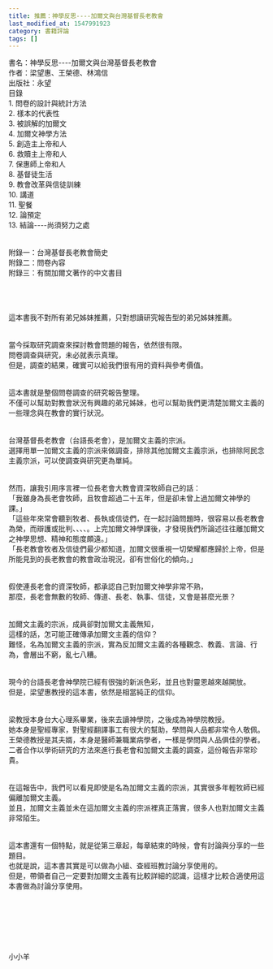 ```yaml
---
title: 推薦：神學反思----加爾文與台灣基督長老教會
last_modified_at: 1547991923
category: 書籍評論
tags: []
---
```


書名：神學反思----加爾文與台灣基督長老教會<br>作者：梁望惠、王榮德、林鴻信<br>出版社：永望<br><!--more-->目錄<br>1.	問卷的設計與統計方法<br>2.	樣本的代表性<br>3.	被誤解的加爾文<br>4.	加爾文神學方法<br>5.	創造主上帝和人<br>6.	救贖主上帝和人<br>7.	保惠師上帝和人<br>8.	基督徒生活<br>9.	教會改革與信徒訓練<br>10.	講道<br>11.	聖餐<br>12.	論預定<br>13.	結論----尚須努力之處<br><br><br>附錄一：台灣基督長老教會簡史<br>附錄二：問卷內容<br>附錄三：有關加爾文著作的中文書目<br><br><br><br><br>這本書我不對所有弟兄姊妹推薦，只對想讀研究報告型的弟兄姊妹推薦。<br><br><br>當今採取研究調查來探討教會問題的報告，依然很有限。<br>問卷調查與研究，未必就表示真理。<br>但是，調查的結果，確實可以給我們很有用的資料與參考價值。<br><br><br>這本書就是整個問卷調查的研究報告整理。<br>不僅可以幫助對教會狀況有興趣的弟兄姊妹，也可以幫助我們更清楚加爾文主義的一些理念與在教會的實行狀況。<br><br><br>台灣基督長老教會（台語長老會），是加爾文主義的宗派。<br>選擇用單一加爾文主義的宗派來做調查，排除其他加爾文主義宗派，也排除阿民念主義宗派，可以使調查與研究更為單純。<br><br><br>然而，讓我引用序言裡一位長老會大教會資深牧師自己的話：<br>「我雖身為長老會牧師，且牧會超過二十五年，但是卻未曾上過加爾文神學的課。」<br>「這些年來常會聽到牧者、長執或信徒們，在一起討論問題時，很容易以長老教會為榮，而辯護或批判、、、、。上完加爾文神學課後，才發現我們所論述往往離加爾文之神學思想、精神和態度頗遠。」<br>「長老教會牧者及信徒們最少都知道，加爾文很重視一切榮耀都應歸於上帝，但是所能見到的長老教會的教會政治現況，卻有世俗化的傾向。」<br><br><br>假使連長老會的資深牧師，都承認自己對加爾文神學非常不熟，<br>那麼，長老會無數的牧師、傳道、長老、執事、信徒，又會是甚麼光景？<br><br><br>加爾文主義的宗派，成員卻對加爾文主義無知，<br>這樣的話，怎可能正確傳承加爾文主義的信仰？<br>難怪，名為加爾文主義的宗派，實為反加爾文主義的各種觀念、教義、言論、行為，會層出不窮，亂七八糟。<br><br><br>現今的台語長老會神學院已經有很強的新派色彩，並且也對靈恩越來越開放。<br>但是，梁望惠教授的這本書，依然是相當純正的信仰。<br><br><br>梁教授本身台大心理系畢業，後來去讀神學院，之後成為神學院教授。<br>她本身是聖經專家，對聖經翻譯事工有很大的幫助，學問與人品都非常令人敬佩。<br>王榮德教授是其夫婿，本身是醫師兼職業病學者，一樣是學問與人品俱佳的學者。<br>二者合作以學術研究的方法來進行長老會和加爾文主義的調查，這份報告非常珍貴。<br><br><br>在這報告中，我們可以看見即使是名為加爾文主義的宗派，其實很多年輕牧師已經偏離加爾文主義。<br>並且，加爾文主義並未在這加爾文主義的宗派裡真正落實，很多人也對加爾文主義非常陌生。<br><br><br>這本書還有一個特點，就是從第三章起，每章結束的時候，會有討論與分享的一些題目。<br>也就是說，這本書其實是可以做為小組、查經班教討論分享使用的。<br>但是，帶領者自己一定要對加爾文主義有比較詳細的認識，這樣才比較合適使用這本書做為討論分享使用。<br><br><br><br><br><br><br><br>小小羊<br><br><br><br><br><br>
